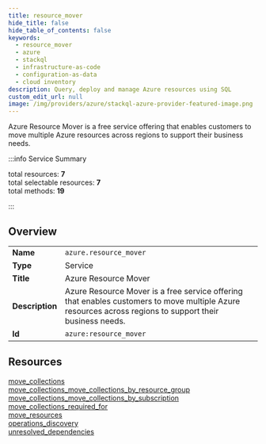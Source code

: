 ```yaml
---
title: resource_mover
hide_title: false
hide_table_of_contents: false
keywords:
  - resource_mover
  - azure
  - stackql
  - infrastructure-as-code
  - configuration-as-data
  - cloud inventory
description: Query, deploy and manage Azure resources using SQL
custom_edit_url: null
image: /img/providers/azure/stackql-azure-provider-featured-image.png
---
```


Azure Resource Mover is a free service offering that enables customers to move multiple Azure resources across regions to support their business needs.  
    
:::info Service Summary

<div class="row">
<div class="providerDocColumn">
<span>total resources:&nbsp;<b>7</b></span><br />
<span>total selectable resources:&nbsp;<b>7</b></span><br />
<span>total methods:&nbsp;<b>19</b></span><br />
</div>
</div>

:::

## Overview
<table><tbody>
<tr><td><b>Name</b></td><td><code>azure.resource_mover</code></td></tr>
<tr><td><b>Type</b></td><td>Service</td></tr>
<tr><td><b>Title</b></td><td>Azure Resource Mover</td></tr>
<tr><td><b>Description</b></td><td>Azure Resource Mover is a free service offering that enables customers to move multiple Azure resources across regions to support their business needs.</td></tr>
<tr><td><b>Id</b></td><td><code>azure:resource_mover</code></td></tr>
</tbody></table>

## Resources
<div class="row">
<div class="providerDocColumn">
<a href="/providers/azure/resource_mover/move_collections/">move_collections</a><br />
<a href="/providers/azure/resource_mover/move_collections_move_collections_by_resource_group/">move_collections_move_collections_by_resource_group</a><br />
<a href="/providers/azure/resource_mover/move_collections_move_collections_by_subscription/">move_collections_move_collections_by_subscription</a><br />
<a href="/providers/azure/resource_mover/move_collections_required_for/">move_collections_required_for</a><br />
</div>
<div class="providerDocColumn">
<a href="/providers/azure/resource_mover/move_resources/">move_resources</a><br />
<a href="/providers/azure/resource_mover/operations_discovery/">operations_discovery</a><br />
<a href="/providers/azure/resource_mover/unresolved_dependencies/">unresolved_dependencies</a><br />
</div>
</div>
